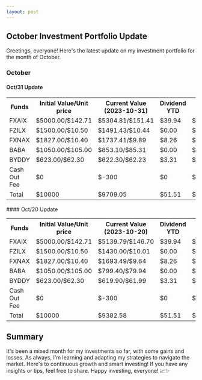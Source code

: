 ```yaml
---
layout: post
---
```


## October Investment Portfolio Update

Greetings, everyone! Here's the latest update on my investment portfolio for the month of October.

### October

#### Oct/31 Update
 
<table style="width:100%">
  <tr>
    <th> Funds </th>
    <th> Initial Value/Unit price </th>
    <th> Current Value (2023-10-31) </th>
    <th> Dividend YTD </th>
    <th> Gain </th>
  </tr>
  <tr>
    <td> FXAIX </td>
    <td> $5000.00/$142.71 </td>
    <td> $5304.81/$151.41 </td>
    <td> $39.94 </td>
    <td> $344.76 </td>
  </tr>
  <tr>
    <td> FZILX </td>
    <td> $1500.00/$10.50 </td>
    <td> $1491.43/$10.44 </td>
    <td> $0.00 </td>
    <td> $-8.57 </td>
  </tr>
  <tr>
    <td> FXNAX </td>
    <td> $1827.00/$10.40 </td>
    <td> $1737.41/$9.89 </td>
    <td> $8.26 </td>
    <td> $-81.34 </td>
  </tr>
  <tr>
    <td> BABA </td>
    <td> $1050.00/$105.00 </td>
    <td> $853.10/$85.31 </td>
    <td> $0.00 </td>
    <td> $-196.90 </td>
  </tr>
  <tr>
    <td> BYDDY </td>
    <td> $623.00/$62.30 </td>
    <td> $622.30/$62.23 </td>
    <td> $3.31 </td>
    <td> $2.61 </td>
  </tr>
  <tr>
    <td> Cash Out Fee </td>
    <td> $0 </td>
    <td> $-300 </td>
    <td> $0 </td>
    <td> $-300 </td>
  </tr>
  <tr>
    <td> Total </td>
    <td> $10000 </td>
    <td> $9709.05 </td>
    <td> $51.51 </td>
    <td> $-590.95 </td>
  </tr>
</table>
#### Oct/20 Update
 
<table style="width:100%">
  <tr>
    <th> Funds </th>
    <th> Initial Value/Unit price </th>
    <th> Current Value (2023-10-20) </th>
    <th> Dividend YTD </th>
    <th> Gain </th>
  </tr>
  <tr>
    <td> FXAIX </td>
    <td> $5000.00/$142.71 </td>
    <td> $5139.79/$146.70 </td>
    <td> $39.94 </td>
    <td> $179.74 </td>
  </tr>
  <tr>
    <td> FZILX </td>
    <td> $1500.00/$10.50 </td>
    <td> $1430.00/$10.01 </td>
    <td> $0.00 </td>
    <td> $-70.00 </td>
  </tr>
  <tr>
    <td> FXNAX </td>
    <td> $1827.00/$10.40 </td>
    <td> $1693.49/$9.64 </td>
    <td> $8.26 </td>
    <td> $-125.25 </td>
  </tr>
  <tr>
    <td> BABA </td>
    <td> $1050.00/$105.00 </td>
    <td> $799.40/$79.94 </td>
    <td> $0.00 </td>
    <td> $-250.60 </td>
  </tr>
  <tr>
    <td> BYDDY </td>
    <td> $623.00/$62.30 </td>
    <td> $619.90/$61.99 </td>
    <td> $3.31 </td>
    <td> $0.21 </td>
  </tr>
  <tr>
    <td> Cash Out Fee </td>
    <td> $0 </td>
    <td> $-300 </td>
    <td> $0 </td>
    <td> $-300 </td>
  </tr>
  <tr>
    <td> Total </td>
    <td> $10000 </td>
    <td> $9382.58 </td>
    <td> $51.51 </td>
    <td> $-917.42 </td>
  </tr>
</table>

## Summary

It's been a mixed month for my investments so far, with some gains and losses. As always, I'm learning and adapting my strategies to navigate the market. Here's to continuous growth and smart investing! If you have any insights or tips, feel free to share. Happy investing, everyone! 📈✨


 


